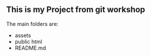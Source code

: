 ## This is my Project from git workshop ##

The main folders are:

* assets
* public html
* README.md